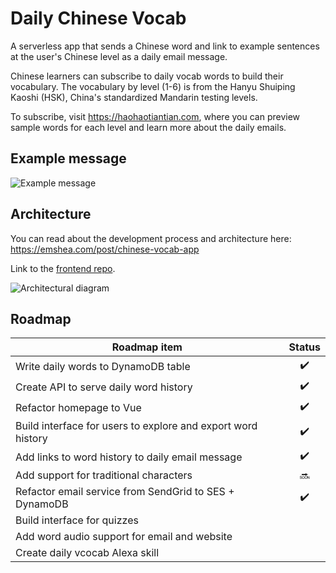 # Daily Chinese Vocab

A serverless app that sends a Chinese word and link to example sentences at the user's Chinese level as a daily email message.

Chinese learners can subscribe to daily vocab words to build their vocabulary. The vocabulary by level (1-6) is from the Hanyu Shuiping Kaoshi (HSK), China's standardized Mandarin testing levels.

To subscribe, visit https://haohaotiantian.com, where you can preview sample words for each level and learn more about the daily emails.

## Example message

![Example message](https://emshea.com/static/images/chinese-vocab-app/haohaotiantian-email-640.PNG)

## Architecture

You can read about the development process and architecture here: https://emshea.com/post/chinese-vocab-app

Link to the [frontend repo](https://github.com/em-shea/vocab-frontend-vue).

![Architectural diagram](https://emshea.com/static/images/chinese-vocab-app/vocab-app-v3-640.PNG)

## Roadmap

| Roadmap item  | Status |
| ------------- | :-------------: |
| Write daily words to DynamoDB table | :heavy_check_mark:  |
| Create API to serve daily word history | :heavy_check_mark:  |
| Refactor homepage to Vue | :heavy_check_mark: |
| Build interface for users to explore and export word history | :heavy_check_mark: |
| Add links to word history to daily email message | :heavy_check_mark: |
| Add support for traditional characters | :soon: |
| Refactor email service from SendGrid to SES + DynamoDB | :heavy_check_mark: |
| Build interface for quizzes | |
| Add word audio support for email and website | |
| Create daily vcocab Alexa skill | |
